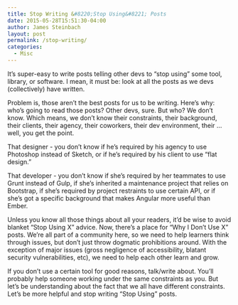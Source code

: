 ```yaml
---
title: Stop Writing &#8220;Stop Using&#8221; Posts
date: 2015-05-28T15:51:30-04:00
author: James Steinbach
layout: post
permalink: /stop-writing/
categories:
  - Misc
---
```


It&#8217;s super-easy to write posts telling other devs to &#8220;stop using&#8221; some tool, library, or software. I mean, it must be: look at all the posts as we devs (collectively) have written.

Problem is, those aren&#8217;t the best posts for us to be writing. Here&#8217;s why: who&#8217;s going to read those posts? Other devs, sure. But who? We don&#8217;t know. Which means, we don&#8217;t know their constraints, their background, their clients, their agency, their coworkers, their dev environment, their &hellip; well, you get the point.

That designer - you don&#8217;t know if he&#8217;s required by his agency to use Photoshop instead of Sketch, or if he&#8217;s required by his client to use &#8220;flat design.&#8221;

That developer - you don&#8217;t know if she&#8217;s required by her teammates to use Grunt instead of Gulp, if she&#8217;s inherited a maintenance project that relies on Bootstrap, if she&#8217;s required by project restraints to use certain API, or if she&#8217;s got a specific background that makes Angular more useful than Ember.

Unless you know all those things about all your readers, it&#8217;d be wise to avoid blanket &#8220;Stop Using X&#8221; advice. Now, there&#8217;s a place for &#8220;Why I Don&#8217;t Use X&#8221; posts. We&#8217;re all part of a community here, so we need to help learners think through issues, but don&#8217;t just throw dogmatic prohibitions around. With the exception of major issues (gross negligence of accessibility, blatant security vulnerabilities, etc), we need to help each other learn and grow.

If you don&#8217;t use a certain tool for good reasons, talk/write about. You&#8217;ll probably help someone working under the same constraints as you. But let&#8217;s be understanding about the fact that we all have different constraints. Let&#8217;s be more helpful and stop writing &#8220;Stop Using&#8221; posts.